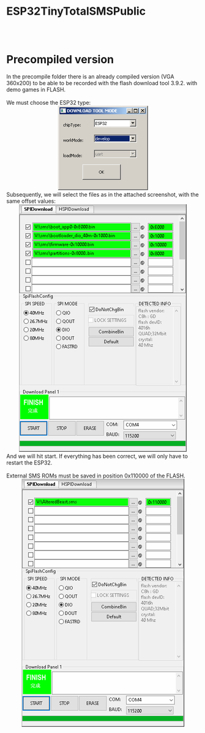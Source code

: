 # ESP32TinyTotalSMSPublic
<br><br>
<h1>Precompiled version</h1>
In the precompile folder there is an already compiled version (VGA 360x200) to be able to be recorded with the flash download tool 3.9.2. with demo games in FLASH.<br><br>
We must choose the ESP32 type:
<center><img src='https://raw.githubusercontent.com/rpsubc8/ESP32TinyTotalSMSPublic/main/preview/flash00.gif'></center>
Subsequently, we will select the files as in the attached screenshot, with the same offset values:
<center><img src='https://raw.githubusercontent.com/rpsubc8/ESP32TinyTotalSMSPublic/main/preview/flash01.gif'></center>
And we will hit start. If everything has been correct, we will only have to restart the ESP32.
<br><br>
External SMS ROMs must be saved in position 0x110000 of the FLASH.
<center><img src='https://raw.githubusercontent.com/rpsubc8/ESP32TinyTotalSMSPublic/main/preview/extrom.gif'></center>
